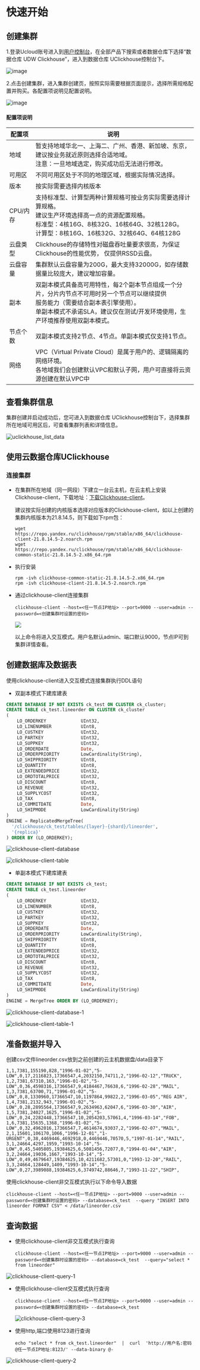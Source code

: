 # 快速开始

## 创建集群
1.登录Ucloud账号进入到[用户控制台](https://passport.ucloud.cn/#login)，在全部产品下搜索或者数据仓库下选择“数据仓库 UDW Clickhouse”，进入到数据仓库 UClickhouse控制台下。

![image](images/uclickhouse_list.png)

2.点击创建集群，进入集群创建页，按照实际需要根据页面提示，选择所需规格配置并购买。各配置项说明见配置说明。

![image](images/uclickhouse_create.png)

#### 配置项说明

| 配置项   | 说明                                                         |
| -------- | ------------------------------------------------------------ |
| 地域     | 暂支持地域华北一、上海二、广州、香港、新加坡、东京，建议按业务就近原则选择合适地域。<br />注意：一旦地域选定，购买成功后无法进行修改。 |
| 可用区   | 不同可用区处于不同的地理区域，根据实际情况选择。             |
| 版本     | 按实际需要选择内核版本                                       |
| CPU/内存 | 支持标准型、计算型两种计算规格可按业务实际需要选择计算规格。<br />建议生产环境选择高一点的资源配置规格。<br />标准型：4核16G、8核32G、16核64G、32核128G。<br />计算型：8核16G、16核32G、32核64G、64核128G |
|云盘类型|Clickhouse的存储特性对磁盘吞吐量要求很高，为保证Clickhouse的性能优势， 仅提供RSSD云盘。|
|云盘容量|集群默认云盘容量为200G，最大支持32000G，如存储数据量比较庞大，建议增加容量。|
|副本|双副本模式具备高可用特性，每2个副本节点组成一个分片，分片内节点不可用时另一个节点可以继续提供<br />服务能力（需要结合副本表引擎使用）。<br />单副本模式不承诺SLA，建议仅在测试/开发环境使用，生产环境推荐使用双副本模式。|
|节点个数|双副本模式支持2节点、4节点。单副本模式仅支持1节点。|
|网络|VPC（Virtual Private Cloud）是属于用户的、逻辑隔离的网络环境。<br /> 各地域我们会创建默认VPC和默认子网，用户可直接将云资源创建在默认VPC中|

## 查看集群信息

集群创建并启动成功后，您可进入到数据仓库 UClickhouse控制台下，选择集群所在地域可用区后，可查看集群列表和详情信息。

![uclickhouse_list_data](images/uclickhouse_list_data.png)



## 使用云数据仓库UClickhouse

### 连接集群

- 在集群所在地域（同一网段）下建立一台云主机，在云主机上安装Clickhouse-client，下载地址：[下载Clickhouse-client](https://repo.yandex.ru/clickhouse/rpm/stable/x86_64/)。

  建议按实际创建的内核版本选择对应版本的Clickhouse-client，如以上创建的集群内核版本为21.8.14.5，则下载如下rpm包：

  ```
  wget https://repo.yandex.ru/clickhouse/rpm/stable/x86_64/clickhouse-client-21.8.14.5-2.noarch.rpm
  wget https://repo.yandex.ru/clickhouse/rpm/stable/x86_64/clickhouse-common-static-21.8.14.5-2.x86_64.rpm
  ```

- 执行安装

  ```shell
  rpm -ivh clickhouse-common-static-21.8.14.5-2.x86_64.rpm
  rpm -ivh clickhouse-client-21.8.14.5-2.noarch.rpm
  ```

- 通过clickhouse-client连接集群

  ```shell
  clickhouse-client --host=<任一节点IP地址> --port=9000 --user=admin --password=<创建集群时设置的密码>
  ```

  ![](images/clickhouse-client-login.png)

  以上命令将进入交互模式。用户名默认admin、端口默认9000，节点IP可到集群详情查看。

## 创建数据库及数据表

使用clickhouse-client进入交互模式连接集群执行DDL语句

- 双副本模式下建库建表

```sql
CREATE DATABASE IF NOT EXISTS ck_test ON CLUSTER ck_cluster;
CREATE TABLE ck_test.lineorder ON CLUSTER ck_cluster 
(
    LO_ORDERKEY             UInt32,
    LO_LINENUMBER           UInt8,
    LO_CUSTKEY              UInt32,
    LO_PARTKEY              UInt32,
    LO_SUPPKEY              UInt32,
    LO_ORDERDATE            Date,
    LO_ORDERPRIORITY        LowCardinality(String),
    LO_SHIPPRIORITY         UInt8,
    LO_QUANTITY             UInt8,
    LO_EXTENDEDPRICE        UInt32,
    LO_ORDTOTALPRICE        UInt32,
    LO_DISCOUNT             UInt8,
    LO_REVENUE              UInt32,
    LO_SUPPLYCOST           UInt32,
    LO_TAX                  UInt8,
    LO_COMMITDATE           Date,
    LO_SHIPMODE             LowCardinality(String)
)
ENGINE = ReplicatedMergeTree(
  '/clickhouse/ck_test/tables/{layer}-{shard}/lineorder',
  '{replica}'
) ORDER BY (LO_ORDERKEY);
```

![clickhouse-client-database](images/clickhouse-client-database-2.png)

![clickhouse-client-table](images/clickhouse-client-table-2.png)

- 单副本模式下建库建表

```sql
CREATE DATABASE IF NOT EXISTS ck_test;
CREATE TABLE ck_test.lineorder 
(
    LO_ORDERKEY             UInt32,
    LO_LINENUMBER           UInt8,
    LO_CUSTKEY              UInt32,
    LO_PARTKEY              UInt32,
    LO_SUPPKEY              UInt32,
    LO_ORDERDATE            Date,
    LO_ORDERPRIORITY        LowCardinality(String),
    LO_SHIPPRIORITY         UInt8,
    LO_QUANTITY             UInt8,
    LO_EXTENDEDPRICE        UInt32,
    LO_ORDTOTALPRICE        UInt32,
    LO_DISCOUNT             UInt8,
    LO_REVENUE              UInt32,
    LO_SUPPLYCOST           UInt32,
    LO_TAX                  UInt8,
    LO_COMMITDATE           Date,
    LO_SHIPMODE             LowCardinality(String)
)
ENGINE = MergeTree ORDER BY (LO_ORDERKEY);
```

![clickhouse-client-database-1](images/clickhouse-client-database-1.png)

![clickhouse-client-table-1](images/clickhouse-client-table-1.png)

## 准备数据并导入

创建csv文件lineorder.csv放到之前创建的云主机数据盘/data目录下

```
1,1,7381,155190,828,"1996-01-02","5-LOW",0,17,2116823,17366547,4,2032150,74711,2,"1996-02-12","TRUCK",
1,2,7381,67310,163,"1996-01-02","5-LOW",0,36,4598316,17366547,9,4184467,76638,6,"1996-02-28","MAIL",
1,3,7381,63700,71,"1996-01-02","5-LOW",0,8,1330960,17366547,10,1197864,99822,2,"1996-03-05","REG AIR",
1,4,7381,2132,943,"1996-01-02","5-LOW",0,28,2895564,17366547,9,2634963,62047,6,"1996-03-30","AIR",
1,5,7381,24027,1625,"1996-01-02","5-LOW",0,24,2282448,17366547,10,2054203,57061,4,"1996-03-14","FOB",
1,6,7381,15635,1368,"1996-01-02","5-LOW",0,32,4962016,17366547,7,4614674,93037,2,"1996-02-07","MAIL",
2,1,15601,106170,1066,"1996-12-01","1-URGENT",0,38,4469446,4692918,0,4469446,70570,5,"1997-01-14","RAIL",
3,1,24664,4297,1959,"1993-10-14","5-LOW",0,45,5405805,19384625,6,5081456,72077,0,"1994-01-04","AIR",
3,2,24664,19036,1667,"1993-10-14","5-LOW",0,49,4679647,19384625,10,4211682,57301,0,"1993-12-20","RAIL",
3,3,24664,128449,1409,"1993-10-14","5-LOW",0,27,3989088,19384625,6,3749742,88646,7,"1993-11-22","SHIP",
```

使用clickhouse-client非交互模式执行以下命令导入数据

```shell
clickhouse-client --host=<任一节点IP地址> --port=9000 --user=admin --password=<创建集群时设置的密码> --database=ck_test  --query "INSERT INTO lineorder FORMAT CSV" < /data/lineorder.csv
```

## 查询数据

- 使用clickhouse-client非交互模式执行查询

  ```
  clickhouse-client --host=<任一节点IP地址> --port=9000 --user=admin --password=<创建集群时设置的密码> --database=ck_test  --query="select * from lineorder"
  ```

![clickhouse-client-query-1](images/clickhouse-client-query-1.png)

- 使用clickhouse-client交互模式执行查询

  ```
  clickhouse-client --host=<任一节点IP地址> --port=9000 --user=admin --password=<创建集群时设置的密码> --database=ck_test
  ```

  ![clickhouse-client-query-3](images/clickhouse-client-query-3.png)

- 使用http,端口使用8123进行查询

  ```
  echo "select * from ck_test.lineorder"  |  curl  'http://用户名:密码@任一节点IP地址:8123/' --data-binary @-
  ```

![clickhouse-client-query-2](images/clickhouse-client-query-2.png)

